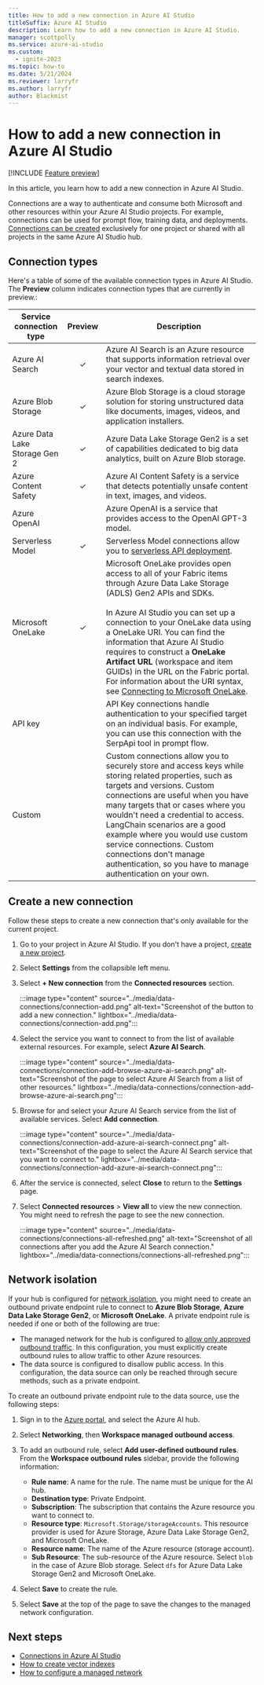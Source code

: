 ```yaml
---
title: How to add a new connection in Azure AI Studio
titleSuffix: Azure AI Studio
description: Learn how to add a new connection in Azure AI Studio.
manager: scottpolly
ms.service: azure-ai-studio
ms.custom:
  - ignite-2023
ms.topic: how-to
ms.date: 5/21/2024
ms.reviewer: larryfr
ms.author: larryfr
author: Blackmist
---
```


# How to add a new connection in Azure AI Studio

[!INCLUDE [Feature preview](../includes/feature-preview.md)]

In this article, you learn how to add a new connection in Azure AI Studio.

Connections are a way to authenticate and consume both Microsoft and other resources within your Azure AI Studio projects. For example, connections can be used for prompt flow, training data, and deployments. [Connections can be created](../how-to/connections-add.md) exclusively for one project or shared with all projects in the same Azure AI Studio hub. 

## Connection types

Here's a table of some of the available connection types in Azure AI Studio. The __Preview__ column indicates connection types that are currently in preview.:

| Service connection type | Preview | Description |
| --- |:---:| --- |
| Azure AI Search | ✓ |  Azure AI Search is an Azure resource that supports information retrieval over your vector and textual data stored in search indexes. |
| Azure Blob Storage | ✓ | Azure Blob Storage is a cloud storage solution for storing unstructured data like documents, images, videos, and application installers. |
| Azure Data Lake Storage Gen 2 | ✓ | Azure Data Lake Storage Gen2 is a set of capabilities dedicated to big data analytics, built on Azure Blob storage. |
| Azure Content Safety | ✓ | Azure AI Content Safety is a service that detects potentially unsafe content in text, images, and videos. |
| Azure OpenAI || Azure OpenAI is a service that provides access to the OpenAI GPT-3 model. |
| Serverless Model | ✓ | Serverless Model connections allow you to [serverless API deployment](deploy-models-serverless.md). |
| Microsoft OneLake | ✓ | Microsoft OneLake provides open access to all of your Fabric items through Azure Data Lake Storage (ADLS) Gen2 APIs and SDKs.<br/><br/>In Azure AI Studio you can set up a connection to your OneLake data using a OneLake URI. You can find the information that Azure AI Studio requires to construct a **OneLake Artifact URL** (workspace and item GUIDs) in the URL on the Fabric portal. For information about the URI syntax, see [Connecting to Microsoft OneLake](/fabric/onelake/onelake-access-api). |
| API key || API Key connections handle authentication to your specified target on an individual basis. For example, you can use this connection with the SerpApi tool in prompt flow.  |
| Custom || Custom connections allow you to securely store and access keys while storing related properties, such as targets and versions. Custom connections are useful when you have many targets that or cases where you wouldn't need a credential to access. LangChain scenarios are a good example where you would use custom service connections. Custom connections don't manage authentication, so you have to manage authentication on your own. |

## Create a new connection

Follow these steps to create a new connection that's only available for the current project.

1. Go to your project in Azure AI Studio. If you don't have a project, [create a new project](./create-projects.md).
1. Select **Settings** from the collapsible left menu. 
1. Select **+ New connection** from the **Connected resources** section.

    :::image type="content" source="../media/data-connections/connection-add.png" alt-text="Screenshot of the button to add a new connection." lightbox="../media/data-connections/connection-add.png":::

1. Select the service you want to connect to from the list of available external resources. For example, select **Azure AI Search**.

    :::image type="content" source="../media/data-connections/connection-add-browse-azure-ai-search.png" alt-text="Screenshot of the page to select Azure AI Search from a list of other resources." lightbox="../media/data-connections/connection-add-browse-azure-ai-search.png":::

1. Browse for and select your Azure AI Search service from the list of available services. Select **Add connection**.

    :::image type="content" source="../media/data-connections/connection-add-azure-ai-search-connect.png" alt-text="Screenshot of the page to select the Azure AI Search service that you want to connect to." lightbox="../media/data-connections/connection-add-azure-ai-search-connect.png":::

1. After the service is connected, select **Close** to return to the **Settings** page.
1. Select **Connected resources** > **View all** to view the new connection. You might need to refresh the page to see the new connection.

    :::image type="content" source="../media/data-connections/connections-all-refreshed.png" alt-text="Screenshot of all connections after you add the Azure AI Search connection." lightbox="../media/data-connections/connections-all-refreshed.png":::

## Network isolation

If your hub is configured for [network isolation](configure-managed-network.md), you might need to create an outbound private endpoint rule to connect to **Azure Blob Storage**, **Azure Data Lake Storage Gen2**, or **Microsoft OneLake**. A private endpoint rule is needed if one or both of the following are true:

- The managed network for the hub is configured to [allow only approved outbound traffic](configure-managed-network.md#configure-a-managed-virtual-network-to-allow-only-approved-outbound). In this configuration, you must explicitly create outbound rules to allow traffic to other Azure resources.
- The data source is configured to disallow public access. In this configuration, the data source can only be reached through secure methods, such as a private endpoint.

To create an outbound private endpoint rule to the data source, use the following steps:

1. Sign in to the [Azure portal](https://portal.azure.com), and select the Azure AI hub.
1. Select **Networking**, then **Workspace managed outbound access**.
1. To add an outbound rule, select **Add user-defined outbound rules**. From the **Workspace outbound rules** sidebar, provide the following information:
    
    - **Rule name**: A name for the rule. The name must be unique for the AI hub.
    - **Destination type**: Private Endpoint.
    - **Subscription**: The subscription that contains the Azure resource you want to connect to.
    - **Resource type**: `Microsoft.Storage/storageAccounts`. This resource provider is used for Azure Storage, Azure Data Lake Storage Gen2, and Microsoft OneLake.
    - **Resource name**: The name of the Azure resource (storage account).
    - **Sub Resource**: The sub-resource of the Azure resource. Select `blob` in the case of Azure Blob storage. Select `dfs` for Azure Data Lake Storage Gen2 and Microsoft OneLake. 
  
1. Select **Save** to create the rule.

1. Select **Save** at the top of the page to save the changes to the managed network configuration.

## Next steps

- [Connections in Azure AI Studio](../concepts/connections.md)
- [How to create vector indexes](../how-to/index-add.md)
- [How to configure a managed network](configure-managed-network.md)

